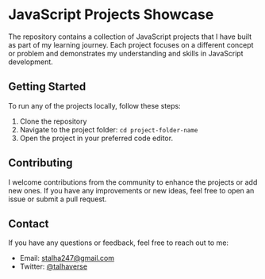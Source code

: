 # JavaScript Projects Showcase

The repository contains a collection of JavaScript projects that I have built as part of my learning journey. Each project focuses on a different concept or problem and demonstrates my understanding and skills in JavaScript development.

## Getting Started

To run any of the projects locally, follow these steps:

1. Clone the repository
2. Navigate to the project folder: `cd project-folder-name`
3. Open the project in your preferred code editor.


## Contributing

I welcome contributions from the community to enhance the projects or add new ones. If you have any improvements or new ideas, feel free to open an issue or submit a pull request.



## Contact

If you have any questions or feedback, feel free to reach out to me:

- Email: stalha247@gmail.com
- Twitter: [@talhaverse](https://twitter.com/talhaverse)

